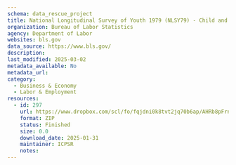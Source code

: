 ```yaml
---
schema: data_rescue_project 
title: National Longitudinal Survey of Youth 1979 (NLSY79) - Child and Young Adult
organization: Bureau of Labor Statistics
agency: Department of Labor
websites: bls.gov
data_source: https://www.bls.gov/
description: 
last_modified: 2025-03-02
metadata_available: No
metadata_url: 
category:
  - Business & Economy 
  - Labor & Employment 
resources:
  - id: 297
    url: https://www.dropbox.com/scl/fo/fqjdni0k8tvt2jq70b6ap/AHRb8pFrnO6p9dKBpKdXmhk?rlkey=8lmbhjmxwq4d38l0eyrss25oj&dl=0
    format: ZIP
    status: Finished
    size: 0.0
    download_date: 2025-01-31
    maintainer: ICPSR
    notes: 
---
```

